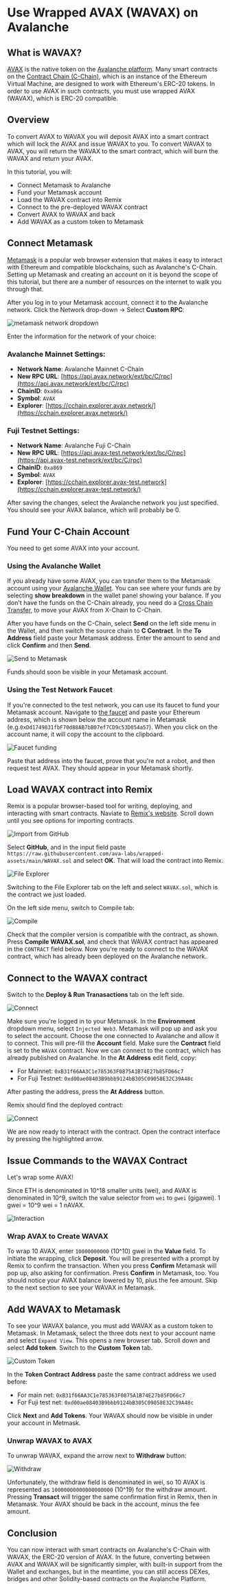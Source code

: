# Use Wrapped AVAX \(WAVAX\) on Avalanche

## What is WAVAX?

[AVAX](../../../#avalanche-avax-token) is the native token on the [Avalanche platform](../../../learn/platform-overview/). Many smart contracts on the [Contract Chain \(C-Chain\)](../../../learn/platform-overview/#contract-chain-c-chain), which is an instance of the Ethereum Virtual Machine, are designed to work with Ethereum's ERC-20 tokens. In order to use AVAX in such contracts, you must use wrapped AVAX \(WAVAX\), which is ERC-20 compatible.

## Overview

To convert AVAX to WAVAX you will deposit AVAX into a smart contract which will lock the AVAX and issue WAVAX to you. To convert WAVAX to AVAX, you will return the WAVAX to the smart contract, which will burn the WAVAX and return your AVAX.

In this tutorial, you will:

* Connect Metamask to Avalanche
* Fund your Metamask account  
* Load the WAVAX contract into Remix
* Connect to the pre-deployed WAVAX contract
* Convert AVAX to WAVAX and back
* Add WAVAX as a custom token to Metamask

## Connect Metamask

[Metamask](https://metamask.io/) is a popular web browser extension that makes it easy to interact with Ethereum and compatible blockchains, such as Avalanche's C-Chain. Setting up Metamask and creating an account on it is beyond the scope of this tutorial, but there are a number of resources on the internet to walk you through that.

After you log in to your Metamask account, connect it to the Avalanche network. Click the Network drop-down -&gt; Select **Custom RPC**:

![metamask network dropdown](../../../.gitbook/assets/metamask-network-dropdown.png)

Enter the information for the network of your choice:

### Avalanche Mainnet Settings:

* **Network Name**: Avalanche Mainnet C-Chain
* **New RPC URL**: [https://api.avax.network/ext/bc/C/rpc](https://api.avax.network/ext/bc/C/rpc)
* **ChainID**: `0xa86a`
* **Symbol**: `AVAX`
* **Explorer**: [https://cchain.explorer.avax.network/](https://cchain.explorer.avax.network/)

### Fuji Testnet Settings:

* **Network Name**: Avalanche Fuji C-Chain
* **New RPC URL**: [https://api.avax-test.network/ext/bc/C/rpc](https://api.avax-test.network/ext/bc/C/rpc)
* **ChainID**: `0xa869`
* **Symbol**: `AVAX`
* **Explorer**: [https://cchain.explorer.avax-test.network](https://cchain.explorer.avax-test.network/)

After saving the changes, select the Avalanche network you just specified. You should see your AVAX balance, which will probably be 0.

## Fund Your C-Chain Account

You need to get some AVAX into your account.

### **Using the Avalanche Wallet**

If you already have some AVAX, you can transfer them to the Metamask account using your [Avalanche Wallet](https://wallet.avax.network/). You can see where your funds are by selecting **show breakdown** in the wallet panel showing your balance. If you don't have the funds on the C-Chain already, you need do a [Cross Chain Transfer](../platform/transfer-avax-between-x-chain-and-c-chain.md), to move your AVAX from X-Chain to C-Chain.

After you have funds on the C-Chain, select **Send** on the left side menu in the Wallet, and then switch the source chain to **C Contract**. In the **To Address** field paste your Metamask address. Enter the amount to send and click **Confirm** and then **Send**.

![Send to Metamask](../../../.gitbook/assets/wavax2avax-01-send-to-metamask.png)

Funds should soon be visible in your Metamask account.

### **Using the Test Network Faucet**

If you're connected to the test network, you can use its faucet to fund your Metamask account. Navigate to [the faucet](https://faucet.avax-test.network/) and paste your Ethereum address, which is shown below the account name in Metamask \(e.g.`0xDd1749831fbF70d88AB7bB07ef7CD9c53D054a57`\). When you click on the account name, it will copy the account to the clipboard.

![Faucet funding](../../../.gitbook/assets/wavax2avax-02-faucet.png)

Paste that address into the faucet, prove that you're not a robot, and then request test AVAX. They should appear in your Metamask shortly.

## Load WAVAX contract into Remix

Remix is a popular browser-based tool for writing, deploying, and interacting with smart contracts. Naviate to [Remix's website](https://remix.ethereum.org/). Scroll down until you see options for importing contracts.

![Import from GitHub](../../../.gitbook/assets/wavax2avax-03-remix-import.png)

Select **GitHub**, and in the input field paste `https://raw.githubusercontent.com/ava-labs/wrapped-assets/main/WAVAX.sol` and select **OK**. That will load the contract into Remix.

![File Explorer](../../../.gitbook/assets/wavax2avax-04-contract.png)

Switching to the File Explorer tab on the left and select `WAVAX.sol`, which is the contract we just loaded.

On the left side menu, switch to Compile tab:

![Compile](../../../.gitbook/assets/wavax2avax-05-compile.png)

Check that the compiler version is compatible with the contract, as shown. Press **Compile WAVAX.sol**, and check that WAVAX contract has appeared in the `CONTRACT` field below. Now you're ready to connect to the WAVAX contract, which has already been deployed on the Avalanche network.

## Connect to the WAVAX contract

Switch to the **Deploy & Run Tranasactions** tab on the left side.

![Connect](../../../.gitbook/assets/wavax2avax-06-deploy.png)

Make sure you're logged in to your Metamask. In the **Environment** dropdown menu, select `Injected Web3`. Metamask will pop up and ask you to select the account. Choose the one connected to Avalanche and allow it to connect. This will pre-fill the **Account** field. Make sure the **Contract** field is set to the `WAVAX` contract. Now we can connect to the contract, which has already published on Avalanche. In the **At Address** edit field, copy:

* For Mainnet: `0xB31f66AA3C1e785363F0875A1B74E27b85FD66c7`
* For Fuji Testnet: `0xd00ae08403B9bbb9124bB305C09058E32C39A48c`

After pasting the address, press the **At Address** button.

Remix should find the deployed contract:

![Connect](../../../.gitbook/assets/wavax2avax-07-avalanche-contract.png)

We are now ready to interact with the contract. Open the contract interface by pressing the highlighted arrow.

## Issue Commands to the WAVAX Contract

Let's wrap some AVAX!

Since ETH is denominated in 10^18 smaller units \(wei\), and AVAX is denominated in 10^9, switch the value selector from `wei` to `gwei` \(gigawei\). 1 gwei = 10^9 wei = 1 nAVAX.

![Interaction](../../../.gitbook/assets/wavax2avax-08-interact.png)

### Wrap AVAX to Create WAVAX

To wrap 10 AVAX, enter `10000000000` \(10^10\) gwei in the **Value** field. To initiate the wrapping, click **Deposit**. You will be presented with a prompt by Remix to confirm the transaction. When you press **Confirm** Metamask will pop up, also asking for confirmation. Press **Confirm** in Metamask, too. You should notice your AVAX balance lowered by 10, plus the fee amount. Skip to the next section to see your WAVAX in Metamask.

## Add WAVAX to Metamask

To see your WAVAX balance, you must add WAVAX as a custom token to Metamask. In Metamask, select the three dots next to your account name and select `Expand View`. This opens a new browser tab. Scroll down and select **Add token**. Switch to the **Custom Token** tab.

![Custom Token](../../../.gitbook/assets/wavax2avax-10-add-token.png)

In the **Token Contract Address** paste the same contract address we used before:

* For main net: `0xB31f66AA3C1e785363F0875A1B74E27b85FD66c7`
* For Fuji test net: `0xd00ae08403B9bbb9124bB305C09058E32C39A48c`

Click **Next** and **Add Tokens**. Your WAVAX should now be visible in under your account in Metmask.

### Unwrap WAVAX to AVAX

To unwrap WAVAX, expand the arrow next to **Withdraw** button:

![Withdraw](../../../.gitbook/assets/wavax2avax-09-withdraw.png)

Unfortunately, the withdraw field is denominated in wei, so 10 AVAX is represented as `10000000000000000000` \(10^19\) for the withdraw amount. Pressing **Transact** will trigger the same confirmation first in Remix, then in Metamask. Your AVAX should be back in the account, minus the fee amount.

## Conclusion

You can now interact with smart contracts on Avalanche's C-Chain with WAVAX, the ERC-20 version of AVAX. In the future, converting between AVAX and WAVAX will be significantly simpler, with built-in support from the Wallet and exchanges, but in the meantime, you can still access DEXes, bridges and other Solidity-based contracts on the Avalanche Platform.

